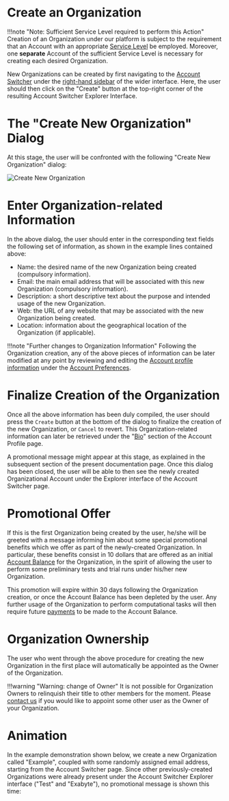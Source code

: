 # Create an Organization

!!!note "Note: Sufficient Service Level required to perform this Action"
    Creation of an Organization under our platform is subject to the requirement that an Account with an appropriate [Service Level](/pricing/service-levels.md) be employed. Moreover, one **separate** Account of the sufficient Service Level is necessary for creating each desired Organization.  


New Organizations can be created by first navigating to the [Account Switcher](/accounts/ui/switcher.md) under the [right-hand sidebar](/ui/universal/right-sidebar.md) of the wider interface. Here, the user should then click on the "Create" button  <i class="zmdi zmdi-plus-circle zmdi-hc-border"></i> at the top-right corner of the resulting Account Switcher Explorer Interface. 

# The "Create New Organization" Dialog

At this stage, the user will be confronted with the following "Create New Organization" dialog:

![Create New Organization](/images/create-new-organization.png "Create New Organization")

# Enter Organization-related Information

In the above dialog, the user should enter in the corresponding text fields the following set of information, as shown in the example lines contained above:

- Name: the desired name of the new Organization being created (compulsory information).
- Email: the main email address that will be associated with this new Organization (compulsory information). 
- Description: a short descriptive text about the purpose and intended usage of the new Organization. 
- Web: the URL of any website that may be associated with the new Organization being created.
- Location: information about the geographical location of the Organization (if applicable).

!!!note "Further changes to Organization Information"
    Following the Organization creation, any of the above pieces of information can be later modified at any point by reviewing and editing the [Account profile information](/accounts/ui/preferences/profile.md) under the [Account Preferences](/accounts/ui/preferences-overview.md).

# Finalize Creation of the Organization

Once all the above information has been duly compiled, the user should press the `Create` button at the bottom of the dialog to finalize the creation of the new Organization, or `Cancel` to revert. This Organization-related information can later be retrieved under the "[Bio](/accounts/ui/bio.md)" section of the Account Profile page. 

A promotional message might appear at this stage, as explained in the subsequent section of the present documentation page. Once this dialog has been closed, the user will be able to then see the newly created Organizational Account under the Explorer interface of the Account Switcher page. 


# Promotional Offer

If this is the first Organization being created by the user, he/she will be greeted with a message informing him about some special promotional benefits which we offer as part of the newly-created Organization. In particular, these benefits consist in 10 dollars that are offered as an initial [Account Balance](/accounts/balance.md) for the Organization, in the spirit of allowing the user to perform some preliminary tests and trial runs under his/her new Organization.
 
 This promotion will expire within 30 days following the Organization creation, or once the Account Balance has been depleted by the user. Any further usage of the Organization to perform computational tasks will then require future [payments](/accounts/accounting/increase-balance.md) to be made to the Account Balance. 

# Organization Ownership

The user who went through the above procedure for creating the new Organization in the first place will automatically be appointed as the Owner of the Organization.

!!!warning "Warning: change of Owner"
    It is not possible for Organization Owners to relinquish their title to other members for the moment. Please [contact us](/ui/universal/support.md) if you would like to appoint some other user as the Owner of your Organization.

 
# Animation

In the example demonstration shown below, we create a new Organization called "Example", coupled with some randomly assigned email address, starting from the Account Switcher page. Since other previously-created Organizations were already present under the Account Switcher Explorer interface ("Test" and "Exabyte"), no promotional message is shown this time:

<img data-gifffer="/images/organization-create.gif">








